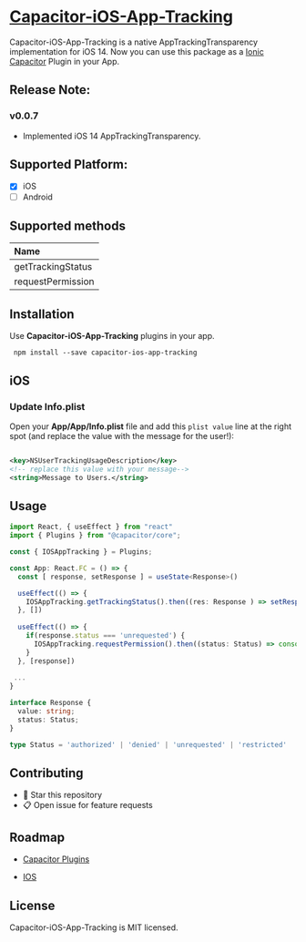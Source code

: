 
# [Capacitor-iOS-App-Tracking](https://github.com/migtam628/capacitor-ios-app-tracking) 

Capacitor-iOS-App-Tracking is a native AppTrackingTransparency implementation for iOS 14. Now you can use this package as a [Ionic Capacitor](https://capacitor.ionicframework.com) Plugin in your App.


## Release Note:

### v0.0.7
- Implemented iOS 14 AppTrackingTransparency.

## Supported Platform:
- [x] iOS
- [ ] Android

<!--
## Other Plugins:
| Plugins                                             | Android | iOS | Electron | PWA |
| :-------------------------------------------------- | :------ | :-- | :------- | :-- |
| [AdMob Native](https://github.com/migtam628/capacitor-admob-native) | ✅      |✅  | ❌       | ❌  |
-->
## Supported methods
| Name              |
| :---------------- |
| getTrackingStatus |
| requestPermission |  

## Installation

Use **Capacitor-iOS-App-Tracking** plugins in your app.

```console
 npm install --save capacitor-ios-app-tracking
```

## iOS

### Update **Info.plist**

Open your **App/App/Info.plist** file and add this `plist value` line at the right spot (and replace the value with the message for the user!):

````xml

<key>NSUserTrackingUsageDescription</key>
<!-- replace this value with your message-->
<string>Message to Users.</string>

````

## Usage

```typescript
import React, { useEffect } from "react"
import { Plugins } from "@capacitor/core";

const { IOSAppTracking } = Plugins;

const App: React.FC = () => {
  const [ response, setResponse ] = useState<Response>()

  useEffect(() => {
    IOSAppTracking.getTrackingStatus().then((res: Response ) => setResponse(res))
  }, [])
  
  useEffect(() => {
    if(response.status === 'unrequested') {
      IOSAppTracking.requestPermission().then((status: Status) => console.log(status))
    }
  }, [response])
 
 ...
}

interface Response {
  value: string;
  status: Status;
}

type Status = 'authorized' | 'denied' | 'unrequested' | 'restricted' 


```


## Contributing

- 🌟 Star this repository
- 📋 Open issue for feature requests


## Roadmap

- [Capacitor Plugins](https://capacitor.ionicframework.com/docs/plugins/)

- [IOS](https://capacitor.ionicframework.com/docs/plugins/ios/)


## License

Capacitor-iOS-App-Tracking is MIT licensed.

